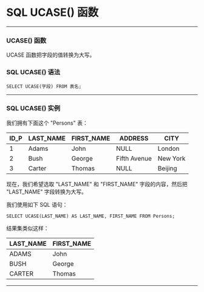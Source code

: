 # SQL UCASE() 函数

---
### UCASE() 函数

UCASE 函数把字段的值转换为大写。

### SQL UCASE() 语法

```
SELECT UCASE(字段) FROM 表名;
```

---
### SQL UCASE() 实例

我们拥有下面这个 "Persons" 表：

| ID_P | LAST_NAME | FIRST_NAME | ADDRESS      | CITY     |
|------|-----------|------------|--------------|----------|
|    1 | Adams     | John       | NULL         | London   |
|    2 | Bush      | George     | Fifth Avenue | New York |
|    3 | Carter    | Thomas     | NULL         | Beijing  |

现在，我们希望选取 "LAST_NAME" 和 "FIRST_NAME" 字段的内容，然后把 "LAST_NAME" 字段转换为大写。

我们使用如下 SQL 语句：

```
SELECT UCASE(LAST_NAME) AS LAST_NAME, FIRST_NAME FROM Persons;
```

结果集类似这样：

LAST_NAME | FIRST_NAME 
----------|--------------
ADAMS     | John       
BUSH      | George     
CARTER    | Thomas     

---
